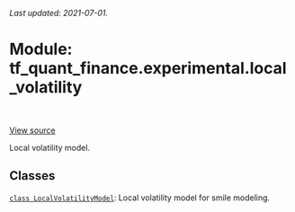 <!--
This file is generated by a tool. Do not edit directly.
For open-source contributions the docs will be updated automatically.
-->

*Last updated: 2021-07-01.*

<div itemscope itemtype="http://developers.google.com/ReferenceObject">
<meta itemprop="name" content="tf_quant_finance.experimental.local_volatility" />
<meta itemprop="path" content="Stable" />
</div>

# Module: tf_quant_finance.experimental.local_volatility

<!-- Insert buttons and diff -->

<table class="tfo-notebook-buttons tfo-api" align="left">
</table>

<a target="_blank" href="https://github.com/google/tf-quant-finance/blob/master/tf_quant_finance/experimental/local_volatility/__init__.py">View source</a>



Local volatility model.



## Classes

[`class LocalVolatilityModel`](../../tf_quant_finance/experimental/local_volatility/LocalVolatilityModel.md): Local volatility model for smile modeling.


